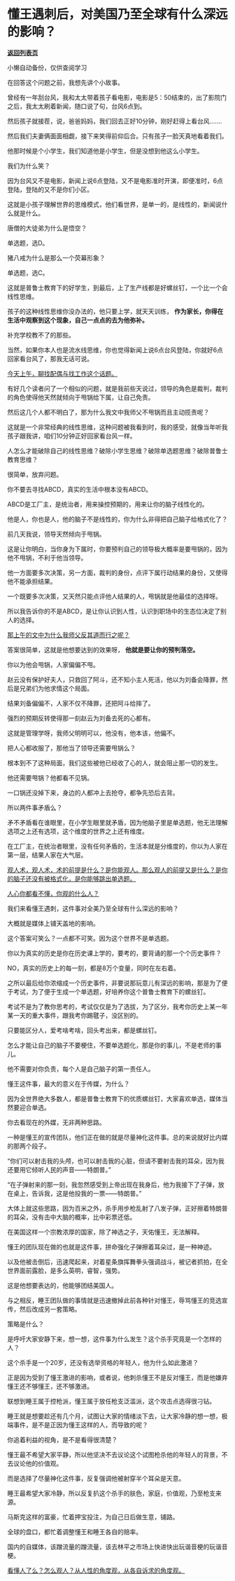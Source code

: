 # 懂王遇刺后，对美国乃至全球有什么深远的影响？

[**返回列表页**](/gzh/记忆承载3)

小懒自动备份，仅供查阅学习

在回答这个问题之前，我想先讲个小故事。

曾经有一年刮台风，我和太太带着孩子看电影，电影是5：50结束的，出了影院门之后，我太太刷着新闻，随口说了句，台风6点到。

然后孩子就接茬，说，爸爸妈妈，我们回去正好10分钟，刚好赶得上看台风.......

然后我们夫妻俩面面相觑，接下来笑得前仰后合。只有孩子一脸天真地看着我们。

他那时候是个小学生，我们知道他是小学生，但是没想到他这么小学生。  

我们为什么笑？  

因为台风又不是电影，新闻上说6点登陆，又不是电影准时开演，即便准时，6点登陆，登陆的又不是你们小区。

这就是小孩子理解世界的思维模式，他们看世界，是单一的，是线性的，新闻说什么就是什么。  

唐僧的大徒弟为什么是悟空？  

单选题，选D。

猪八戒为什么是那么一个荧幕形象？

单选题，选C。

这就是普鲁士教育下的好学生，到最后，上了生产线都是好螺丝钉，一个比一个会线性思维。  

孩子的这种线性思维你没办法的，他只要上学，就天天训练， **作为家长，你得在生活中观察到这个现象，自己一点点的去为他弥补。**  

补充学校教不了的那些。  

当然，如果你本人也是流水线思维，你也觉得新闻上说6点台风登陆，你就好6点回家看台风了，那我无话可说。

[今天上午，聊找配偶与找工作这个话题。  
](http://mp.weixin.qq.com/s?__biz=MzU0MjYwNDU2Mw==&mid=2247515239&idx=2&sn=acc5d258cd310368ca3dca221f8be510&chksm=fb1ad01bcc6d590d4789d8286010073a01bd07804802ab74a7f82c79f01052328d0be4119708&scene=21#wechat_redirect)

有好几个读者问了一个相似的问题，就是我前些天说过，领导的角色是裁判，裁判的角色使得他天然就倾向于甩锅给下属，让自己免责。

然后这几个人都不明白了，那为什么我文中我师父不甩锅而且主动揽责呢？

这就是一个非常经典的线性思维，这种问题被我看到时，我的感受，就像当年听我孩子跟我讲，咱们10分钟正好回家看台风一样。

人怎么才能破除自己的线性思维？破除小学生思维？破除单选题思维？破除普鲁士教育思维？

很简单，放弃问题。

你不要去寻找ABCD，真实的生活中根本没有ABCD。  

ABCD是工厂主，是统治者，用来操控预期的，用来让你的脑子线性化的。  

他是人，你也是人，他的脑子不是线性的，你为什么非得把自己脑子给格式化了？  

前几天我说，领导天然倾向于甩锅。  

这是让你明白，当你身为下属时，你要预判自己的领导极大概率是要甩锅的，因为他不甩锅，不利于他当领导。  

他一方面要多次决策，另一方面，裁判的身份，点评下属行动结果的身份，又使得他不能承担结果。  

一个既要多次决策，又天然只能点评他人结果的人，甩锅就是他最佳的选择呀。  

所以我告诉你的不是ABCD，是让你认识到人性，认识到职场中的生态位决定了别人的选择。

[那上午的文中为什么我师父反其道而行之呢？](http://mp.weixin.qq.com/s?__biz=MzU0MjYwNDU2Mw==&mid=2247515239&idx=2&sn=acc5d258cd310368ca3dca221f8be510&chksm=fb1ad01bcc6d590d4789d8286010073a01bd07804802ab74a7f82c79f01052328d0be4119708&scene=21#wechat_redirect)

答案很简单，这就是他想要达到的效果呀， **他就是要让你的预判落空。**

你以为他会甩锅，人家偏偏不甩。

赵云没有保护好夫人，只救回了阿斗，还不知小主人死活，他以为刘备会降罪，然后是兄弟们为他求情这个局面。

结果刘备偏偏不，人家不仅不降罪，还把阿斗给摔了。

强烈的预期反转使得那一刻赵云为刘备去死的心都有。

这就是管理学呀，我师父明明可以，他没有，他本该，他偏不。  

把人心都收服了，那他当了领导还需要甩锅么？

根本到不了这种局面，我们这些被他已经收了心的人，就会阻止那一切的发生。  

他还需要甩锅？他都看不见锅。

一口锅还没掉下来，身边的人都冲上去抢夺，都争先恐后去背。  

所以两件事矛盾么？  

矛不矛盾看在谁眼里，在小学生眼里就矛盾，因为他脑子里是单选题，他无法理解选项之上还有选项，这个维度的世界之上还有维度。

在工厂主，在统治者眼里，没有任何矛盾的，生活本就是分维度的，你以为人家在第一层，结果人家在大气层。  

[观人术，观人术，术的前提是什么？是你能观人。那么观人的前提又是什么？是你的脑子还没有被格式化，是你能够跳出单选题。](http://mp.weixin.qq.com/s?__biz=Mzg4MTg2MzU3Mg==&mid=2247484395&idx=1&sn=dd38344324a83786c4dde56f8d282105&chksm=cf5e3d10f829b406af46a4321d600b1f91710ec264fb92e9a122d2a81b796ce2c976b932576e&scene=21#wechat_redirect)

[人心你都看不懂，你观的什么人？](http://mp.weixin.qq.com/s?__biz=Mzg4MTg2MzU3Mg==&mid=2247484395&idx=1&sn=dd38344324a83786c4dde56f8d282105&chksm=cf5e3d10f829b406af46a4321d600b1f91710ec264fb92e9a122d2a81b796ce2c976b932576e&scene=21#wechat_redirect)

我们来看懂王遇刺，这件事对全美乃至全球有什么深远的影响？

大概就是媒体上铺天盖地的影响。

这个答案可笑么？一点都不可笑。因为这个世界不是单选题。  

你以为真实的历史是你在历史课上学的，要考的，要背诵的那一个个历史事件？

NO，真实的历史上的每一刻，都是8万个变量，同时在左右着。

之所以最后给你浓缩成一个历史事件，非要说那玩意儿有深远的影响，那是为了便于考试，为了便于生成一个单选题，好培养你这个普鲁士教育下的螺丝钉。  

考试不是为了教你思考的，考试仅仅是为了选拔，为了区分，我考你历史上某一年某一天的重大事件，跟我考你踢毽子，没区别的。  

只要能区分人，爱考啥考啥，回头考出来，都是螺丝钉。

怎么才能让自己的脑子不要梗住，不要单选题化，那是你的事儿，不是老师的事儿。  

他不需要对你负责，每个人是自己脑子的第一责任人。

懂王这件事，最大的意义在于传媒，为什么？  

因为全世界绝大多数人，都是普鲁士教育下的优质螺丝钉，大家喜欢单选，媒体当然要迎合单选。

你去看现在的外媒，无非两种思路。  

一种是懂王的宣传团队，他们正在做的就是尽量神化这件事。总的来说就好比内媒的那两个段子。

“你们可以射击我的头颅，也可以射击我的心脏，但请不要射击我的耳朵，因为我还要用它倾听人民的声音——特朗普。”  

“在子弹射来的那一刻，我忽然感受到上帝出现在我身后，他为我接下了子弹，放在桌上，告诉我，这是他投我的一票——特朗普。”  

大体上就这些思路，因为百米之外，杀手用步枪乱射了八发子弹，正好擦着特朗普的耳朵，没有击中大脑的概率，比中彩票还低。

在美国这样一个宗教浓厚的国家，除了神选之子，天佑懂王，无法解释。  

懂王的团队现在做的也就是这件事，拼命强化子弹擦着耳朵过，是一种神迹。  

以及他被击倒后，迅速爬起来，对着星条旗挥舞拳头强调战斗，被记者抓拍，在全世界面前露脸，是多么英明，睿智，强势。  

这是他想要表达的，他能够团结美国人。  

与之相反，睡王团队做的事情就是迅速撤掉此前各种针对懂王，辱骂懂王的竞选宣传，然后改成另一套策略。  

策略是什么？  

是呼吁大家安静下来，想一想，这件事为什么发生？这个杀手究竟是一个怎样的人？  

这个杀手是一个20岁，还没有选举资格的年轻人，他为什么如此激进？

正是因为受到了懂王激进的影响，或者说，他刺杀懂王不是反对懂王，而是他嫌弃懂王还不够懂王，还不够激进。  

联想到睡王属于控枪派，懂王属于放任枪支泛滥派，这个攻击点选得很刁钻。

睡王就是想要趁还有几个月，试图让大家的情绪淡下去，让大家冷静的想一想，极端事件，是不是正因为懂王这样的人，而导致的呢？

你追着利益的视角，是不是看得很清楚？  

懂王最不希望大家平静，所以他坚决不去议论这个试图枪杀他的年轻人的背景，不去议论他的价值观。  

而是选择了尽量神化这件事，反复强调他被射穿半个耳朵是天意。  

睡王最希望大家冷静，所以反复扒这个杀手的肤色，家庭，价值观，乃至枪支来源。

马斯克这样的富豪，忙着押宝投注，为自己日后做生意，铺路。  

全球的盘口，都忙着调整懂王和睡王各自的赔率。  

国内的自媒体，该蹭流量的蹭流量，该去林平之市场上快进快出玩谐音梗的玩谐音梗。  

[看懂人了么？怎么观人？从人性的角度观，从各自诉求的角度观。](http://mp.weixin.qq.com/s?__biz=Mzg4MTg2MzU3Mg==&mid=2247484395&idx=1&sn=dd38344324a83786c4dde56f8d282105&chksm=cf5e3d10f829b406af46a4321d600b1f91710ec264fb92e9a122d2a81b796ce2c976b932576e&scene=21#wechat_redirect)

